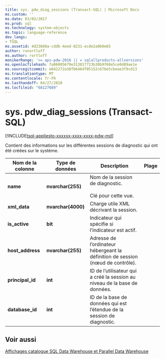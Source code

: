 ```yaml
---
title: sys. pdw_diag_sessions (Transact-SQL) | Microsoft Docs
ms.custom: ''
ms.date: 03/03/2017
ms.prod: sql
ms.technology: system-objects
ms.topic: language-reference
dev_langs:
- TSQL
ms.assetid: 4d23688a-cddb-4eed-8231-ecde2a0b0e65
author: ronortloff
ms.author: rortloff
monikerRange: '>= aps-pdw-2016 || = sqlallproducts-allversions'
ms.openlocfilehash: fa06005679e31381f723b30b9f68e5ce0d89ae1e
ms.sourcegitcommit: e042272a38fb646df05152c676e5cbeae3f9cd13
ms.translationtype: MT
ms.contentlocale: fr-FR
ms.lasthandoff: 04/27/2020
ms.locfileid: "68127689"
---
```

# <a name="syspdw_diag_sessions-transact-sql"></a>sys. pdw_diag_sessions (Transact-SQL)
[!INCLUDE[tsql-appliesto-xxxxxx-xxxx-xxxx-pdw-md](../../includes/tsql-appliesto-xxxxxx-xxxx-xxxx-pdw-md.md)]

  Contient des informations sur les différentes sessions de diagnostic qui ont été créées sur le système.  
  
|Nom de la colonne|Type de données|Description|Plage|  
|-----------------|---------------|-----------------|-----------|  
|**name**|**nvarchar(255)**|Nom de la session de diagnostic.<br /><br /> Clé pour cette vue.||  
|**xml_data**|**nvarchar(4000)**|Charge utile XML décrivant la session.||  
|**is_active**|**bit**|Indicateur qui spécifie si l’indicateur est actif.||  
|**host_address**|**nvarchar(255)**|Adresse de l’ordinateur hébergeant la définition de session (nœud de contrôle).||  
|**principal_id**|**int**|ID de l’utilisateur qui a créé la session au niveau de la base de données.||  
|**database_id**|**int**|ID de la base de données qui est l’étendue de la session de diagnostic.|  
  
## <a name="see-also"></a>Voir aussi  
 [Affichages catalogue SQL Data Warehouse et Parallel Data Warehouse](../../relational-databases/system-catalog-views/sql-data-warehouse-and-parallel-data-warehouse-catalog-views.md)  
  
  
